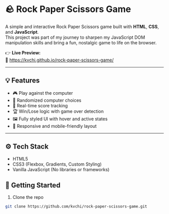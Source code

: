 # 🪨 Rock Paper Scissors Game

A simple and interactive Rock Paper Scissors game built with **HTML**, **CSS**, and **JavaScript**.  
This project was part of my journey to sharpen my JavaScript DOM manipulation skills and bring a fun, nostalgic game to life on the browser.

👉 **Live Preview:**  
🔗 https://kvchi.github.io/rock-paper-scissors-game/

---

## 💡 Features

- 🎮 Play against the computer
- 🧠 Randomized computer choices
- 🧾 Real-time score tracking
- 🏆 Win/Lose logic with game over detection
- 🖼️ Fully styled UI with hover and active states
- 📱 Responsive and mobile-friendly layout

---

## ⚙️ Tech Stack

- HTML5
- CSS3 (Flexbox, Gradients, Custom Styling)
- Vanilla JavaScript (No libraries or frameworks)


## 🚀 Getting Started

1. Clone the repo  
```bash
git clone https://github.com/kvchi/rock-paper-scissors-game.git
